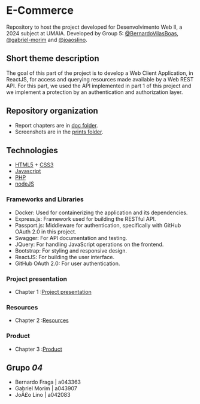 # E-Commerce
 
Repository to host the project developed for Desenvolvimento Web II, a 2024 subject at UMAIA. Developed by Group 5: [@BernardoVilasBoas](https://github.com/BernardoVilasBoas), [@gabriel-morim](https://github.com/gabriel-morim) and [@joaoslino](https://github.com/joaoslino).

## Short theme description

The goal of this part of the project is to develop a Web Client Application, in ReactJS, for access and querying resources made available by a Web REST API.
For this part, we used the API implemented in part 1 of this project and we implement a protection by an authentication and authorization layer.

## Repository organization

* Report chapters are in [doc folder](docsm2).
* Screenshots are in the [prints folder](prints).

## Technologies

* [HTML5](https://html.spec.whatwg.org/multipage/) + [CSS3](https://www.w3.org/Style/CSS/)
* [Javascript](https://developer.mozilla.org/en-US/docs/Learn/JavaScript)
* [PHP](https://www.php.net/)
* [nodeJS](https://nodejs.org/en/)


### Frameworks and Libraries

* Docker: Used for containerizing the application and its dependencies.
* Express.js: Framework used for building the RESTful API.
* Passport.js: Middleware for authentication, specifically with GitHub OAuth 2.0 in this project.
* Swagger: For API documentation and testing.
* JQuery: For handling JavaScript operations on the frontend.
* Bootstrap: For styling and responsive design.
* ReactJS: For building the user interface.
* GitHub OAuth 2.0: For user authentication.


### Project presentation
* Chapter 1 :[Project presentation](docsm2/projectpresentation.md)
### Resources
* Chapter 2 :[Resources](docsm2/resources.md)
### Product
* Chapter 3 :[Product](docsm2/product.md)


## Grupo _04_
* Bernardo Fraga | a043363
* Gabriel Morim | a043907
* JoÃ£o Lino | a042083
